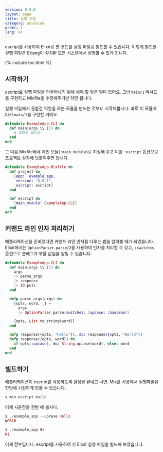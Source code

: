 ```yaml
---
version: 0.9.0
layout: page
title: 실행 파일
category: advanced
order: 3
lang: ko
---
```


escript를 사용하여 Elixir로 짠 코드를 실행 파일로 빌드할 수 있습니다. 이렇게 빌드한 실행 파일은 Erlang이 설치된 모든 시스템에서 실행할 수 있게 됩니다.

{% include toc.html %}

## 시작하기

escript로 실행 파일을 만들어내기 위해 해야 할 일은 얼마 없어요. 그냥 `main/1` 메서드를 구현하고 Mixfile을 수정해주기만 하면 됩니다.

실행 파일에서 출발점 역할을 하는 모듈을 만드는 것부터 시작해봅시다. 바로 이 모듈에다가 `main/1`을 구현할 거예요.

```elixir
defmodule ExampleApp.CLI do
  def main(args \\ []) do
    # 뭐라도 해보자
  end
end
```

그 다음 Mixfile에서 메인 모듈(`:main_module`)로 지정해 주고 이를 `:escript` 옵션으로 프로젝트 설정에 덧붙여주면 됩니다.

```elixir
defmodule ExampleApp.Mixfile do
  def project do
    [app: :example_app,
     version: "0.0.1",
     escript: escript]
  end

  def escript do
    [main_module: ExampleApp.CLI]
  end
end
```

## 커맨드 라인 인자 처리하기

애플리케이션을 준비했다면 커맨드 라인 인자를 다루는 법을 살펴볼 때가 되었습니다. Elixir에서는 `OptionParser.parse/2`를 사용하여 인자를 처리할 수 있고, `:switches` 옵션으로 플래그가 부울 값임을 알릴 수 있습니다.

```elixir
defmodule ExampleApp.CLI do
  def main(args \\ []) do
    args
    |> parse_args
    |> response
    |> IO.puts
  end

  defp parse_args(args) do
    {opts, word, _} =
      args
      |> OptionParser.parse(switches: [upcase: :boolean])

    {opts, List.to_string(word)}
  end

  defp response({opts, "Hello"}), do: response({opts, "World"})
  defp response({opts, word}) do
    if opts[:upcase], do: String.upcase(word), else: word
  end
end
```

## 빌드하기

애플리케이션이 escript를 사용하도록 설정을 끝내고 나면, Mix를 사용해서 실행파일을 한방에 시원하게 만들 수 있습니다.

```elixir
$ mix escript.build
```

이제 시운전을 한번 해 봅시다.

```elixir
$ ./example_app --upcase Hello
WORLD

$ ./example_app Hi
Hi
```

이게 전부입니다. escript를 사용하여 첫 Elixir 실행 파일을 빌드해 보았습니다.
